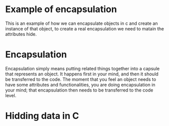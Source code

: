# Example of encapsulation
This is an example of how we can encapsulate objects in c and create an instance of that object, to create a real encapsulation we need to matain the attributes hide.
# Encapsulation
Encapsulation simply means putting related things together into a capsule that represents an object. It happens first in your mind, and then it should be transferred to the code. The moment that you feel an object needs to have some attributes and functionalities, you are doing encapsulation in your mind; that encapsulation then needs to be transferred to the code level.
# Hidding data in C

